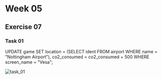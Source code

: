 # Week 05

## Exercise 07

### Task 01

UPDATE game
SET location = (SELECT ident FROM airport WHERE name = "Nottingham Airport"),
co2_consumed = co2_consumed + 500
WHERE screen_name = "Vesa";

![task_01](https://github.com/user-attachments/assets/f0f3e952-290a-4f95-9953-ee6eeb8ced86)
